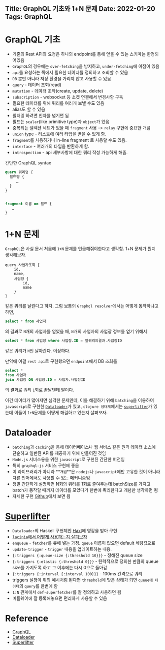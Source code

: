 Title: GraphQL 기초와 1+N 문제
Date: 2022-01-20
Tags: GraphQL
---

# GraphQL 기초
- 기존의 Rest API의 요청은 하나의 endpoint를 통해 얻을 수 있는 스키마는 한정되어있음
- `GraphQL`의 경우에는 `over-fetching`을 방지하고, `under-fetching`에 이점이 있음
- `api`를 요청하는 쪽에서 필요한 데이터를 정의하고 조회할 수 있음
- `DB` 뿐만 아니라 저장 환경을 가리지 않고 사용할 수 있음
- `query` - 데이터 조회(read)
- `mutation` - 데이터 조작(create, update, delete)
- `subscription` - websocket 등 소켓 연결해서 변경사항 구독
- 필요한 데이터를 위해 쿼리를 여러개 보낼 수도 있음
- alias도 할 수 있음
- 필터링 하려면 인자를 넘기면 됨
- 필드는 `scalar`(like primitive type)과 `object`가 있음
- 중복되는 셀렉션 세트가 있을 때 `fragment` 사용 -> `relay` 구현에 중요한 개념
- `union` type - 리스트에 여러 타입을 받을 수 있게 함.
- `fragment`를 사용하거나 in-line fragment 로 사용할 수도 있음.
- `interface` - 여러개의 타입을 반환하게 함.
- `introspection` - api 세부사항에 대한 쿼리 작성 가능하게 해줌.

간단한 GraphQL syntax
```graphql
query 쿼리명 {
  필드명 {
     …
  }
}


fragment 이름 on 필드 {
   …
}
```

# 1+N 문제
`GraphQL`은 사실 문서 처음에 `1+N` 문제를 언급해줘야한다고 생각함. 1+N 문제가 뭔지 생각해보자.
```
query 사업자조회 {
    id,
    name,
    사업장 {
        id,
        name
    }
}
```
같은 쿼리를 날린다고 하자. 그럼 보통의 `Graphql resolver`에서는 어떻게 동작하냐고 하면,
```sql
select * from 사업자
```
의 결과로 `N`개의 사업자를 얻었을 때, `N`개의 사업자의 사업장 정보를 얻기 위해서
```sql
select * from 사업장 where 사업장.ID = 앞쿼리의결과.사업장ID
```
같은 쿼리가 `N`번 날아간다. 이상하다.

만약에 이걸 `rest api`로 구현했으면 `endpoint`에서 DB 조회를
```sql
select *
from 사업자
join 사업장 ON 사업장.ID = 사업자.사업장ID
```
의 결과로 쿼리 `1`회로 끝날텐데 말이다.

이건 데이터가 많아지면 심각한 문제인데, 이를 해결하기 위해 `batching`을 이용하여 `javascript`로 구현한 [`Dataloader`][dataloader]가 있고, `clojure 생태계`에서는 [`superlifter`][superlifter]가 있는데 이들이 `1+N`문제를 어떻게 해결하고 있는지 살펴보자.

# Dataloader
- `batching`과 `caching`을 통해 데이터베이스나 웹 서비스 같은 원격 데이터 소스에 단순하고 일반된 API를 제공하기 위해 만들어진 것임
- `Node.js` 서비스용을 위한 `javascript`로 구현된 간단한 버전임
- 특히 `graphql-js` 서비스 구현에 좋음
- 이 라이브러리가 아니라 **`개념`**은 `nodejs`나 `javascript`에만 고유한 것이 아니라 다른 언어에서도 사용할 수 있는 메커니즘임
- 정말 간단하게 설명하면 N회의 쿼리를 1회로 줄여주는데 batchSize를 가지고 batch가 동작할 때까지 데이터를 모았다가 한번에 쿼리한다고 개념만 생각하면 됨
- 자세한 구현 [Github][dataloader]에서 보면 됨

# [Superlifter][superlifter]
- `Dataloader`의 Haskell 구현체인 [Haxl](https://github.com/facebook/Haxl)에 영감을 받아 구현
- [`lacinia`에서 어떻게 사용하는지 살펴보자](https://github.com/oliyh/superlifter#lacinia-usage)
- `enqueue` - `fetcher`를 큐에 넣는 과정. `queue` 이름이 없으면 default 세팅값으로
- `update-trigger` - `trigger` 내용을 업데이트하는 내용.
- `{:triggers {:queue-size {:threshold 10}}}` - 정해진 queue size
- `{:triggers {:elastic {:threshold 0}}}` - 탄력적으로 정의한 만큼의 queue size를 가지도록 하고 그 이후에는 다시 0으로 돌아감
- `{:triggers {:interval {:interval 100}}}` - 100ms 간격으로 쿼리
- triggers 설정이 위의 예시처럼 된다면 `threshold`에 맞은 상태가 되면 `queue에 데이터`의 `query`를 한번에 함
- `1:N` 관계에서 `def-superfetcher`를 잘 정의하고 사용하면 됨
- 미들웨어에 잘 등록해놓으면 편리하게 사용할 수 있음

# Reference
- [GraphQL][graphql]
- [Dataloader][dataloader]
- [Superlifter][superlifter]


[graphql]:https://graphql.org/
[dataloader]:https://github.com/graphql/dataloader
[superlifter]:https://github.com/oliyh/superlifter
